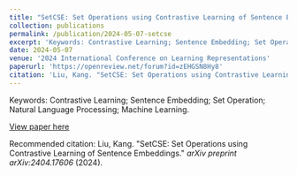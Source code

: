 ```yaml
---
title: "SetCSE: Set Operations using Contrastive Learning of Sentence Embeddings"
collection: publications
permalink: /publication/2024-05-07-setcse
excerpt: 'Keywords: Contrastive Learning; Sentence Embedding; Set Operation; Natural Language Processing; Machine Learning.'
date: 2024-05-07
venue: '2024 International Conference on Learning Representations'
paperurl: 'https://openreview.net/forum?id=zEHGSN8Hy8'
citation: 'Liu, Kang. "SetCSE: Set Operations using Contrastive Learning of Sentence Embeddings." <i>arXiv preprint arXiv:2404.17606</i> (2024).'
---
```

Keywords: Contrastive Learning; Sentence Embedding; Set Operation; Natural Language Processing; Machine Learning.

[View paper here](https://openreview.net/forum?id=zEHGSN8Hy8)

Recommended citation: Liu, Kang. "SetCSE: Set Operations using Contrastive Learning of Sentence Embeddings." <i>arXiv preprint arXiv:2404.17606</i> (2024).